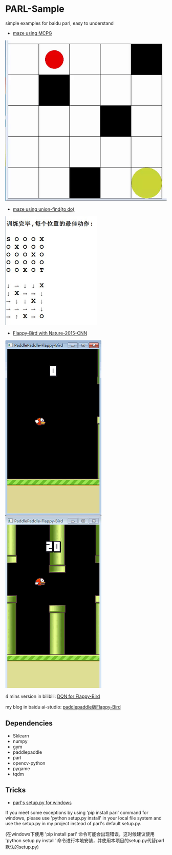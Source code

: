 # PARL-Sample
simple examples for baidu parl, easy to understand
* [maze using MCPG](/mcpg/)

![img](/mcpg/result-output/result.gif)

* [maze using union-find(to do)](/dqn_dnn/)

![img](/dqn_dnn/log_dir/train.jpg)

* [Flappy-Bird with Nature-2015-CNN](/flappy_bird/)

![img](/flappy_bird/log_dir/birdTest01.gif)    ![img](/flappy_bird/log_dir/birdTest02.gif)

4 mins version in bilibili: [DQN for Flappy-Bird](https://www.bilibili.com/video/av49282860/)

my blog in baidu ai-studio: [paddlepaddle版Flappy-Bird](https://aistudio.baidu.com/aistudio/#/projectdetail/51092)


## Dependencies

* Sklearn
* numpy
* gym
* paddlepaddle
* parl
* opencv-python
* pygame
* tqdm

## Tricks
* [parl's setup.py for windows](/setup-for-windows/)

If you meet some exceptions by using 'pip install parl' command for windows, please use 'python setup.py install' in your local file system
and use the setup.py in my project instead of parl's default setup.py.

(在windows下使用 'pip install parl' 命令可能会出现错误，这时候建议使用 'python setup.py install' 命令进行本地安装，并使用本项目的setup.py代替parl默认的setup.py)